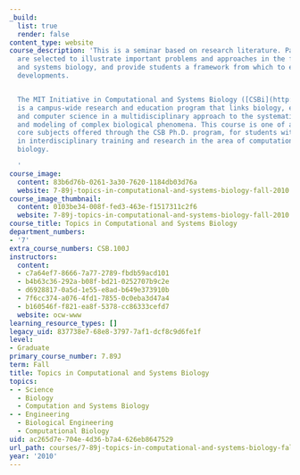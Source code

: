 ```yaml
---
_build:
  list: true
  render: false
content_type: website
course_description: 'This is a seminar based on research literature. Papers covered
  are selected to illustrate important problems and approaches in the field of computational
  and systems biology, and provide students a framework from which to evaluate new
  developments.


  The MIT Initiative in Computational and Systems Biology ([CSBi](http://csbi.mit.edu/))
  is a campus-wide research and education program that links biology, engineering,
  and computer science in a multidisciplinary approach to the systematic analysis
  and modeling of complex biological phenomena. This course is one of a series of
  core subjects offered through the CSB Ph.D. program, for students with an interest
  in interdisciplinary training and research in the area of computational and systems
  biology.

  '
course_image:
  content: 83b6d76b-0261-3a30-7620-1184db03d76a
  website: 7-89j-topics-in-computational-and-systems-biology-fall-2010
course_image_thumbnail:
  content: 0103be34-008f-fed3-463e-f1517311c2f6
  website: 7-89j-topics-in-computational-and-systems-biology-fall-2010
course_title: Topics in Computational and Systems Biology
department_numbers:
- '7'
extra_course_numbers: CSB.100J
instructors:
  content:
  - c7a64ef7-8666-7a77-2789-fbdb59acd101
  - b4b63c36-292a-b08f-bd21-0252707b9c2e
  - d6928817-0a5d-1e55-e8ad-b649e373910b
  - 7f6cc374-a076-4fd1-7855-0c0eba3d47a4
  - b160546f-f821-ea8f-5378-cc86333cefd7
  website: ocw-www
learning_resource_types: []
legacy_uid: 837738e7-68e8-3797-7af1-dcf8c9d6fe1f
level:
- Graduate
primary_course_number: 7.89J
term: Fall
title: Topics in Computational and Systems Biology
topics:
- - Science
  - Biology
  - Computation and Systems Biology
- - Engineering
  - Biological Engineering
  - Computational Biology
uid: ac265d7e-704e-4d36-b7a4-626eb8647529
url_path: courses/7-89j-topics-in-computational-and-systems-biology-fall-2010
year: '2010'
---
```

